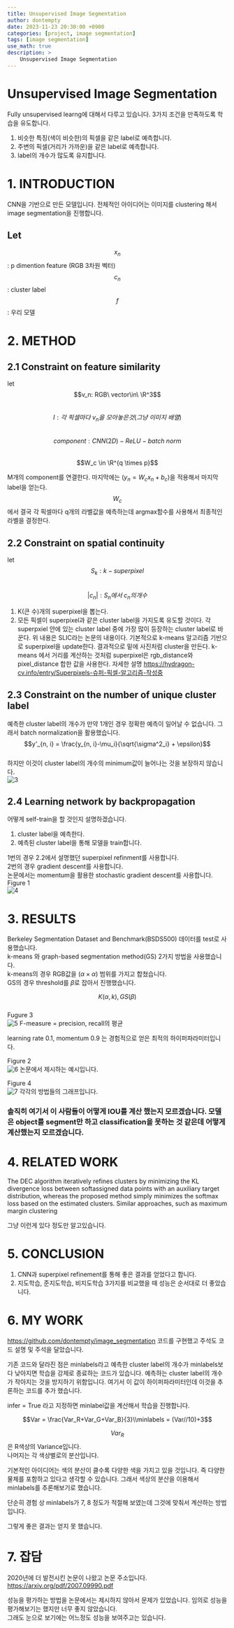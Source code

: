 ```yaml
---
title: Unsupervised Image Segmentation
author: dontempty
date: 2023-11-23 20:30:00 +0900
categories: [project, image segmentation]
tags: [image segmentation]
use_math: true
description: >
    Unsupervised Image Segmentation
---
```


# Unsupervised Image Segmentation  
Fully unsupervised learng에 대해서 다루고 있습니다. 
3가지 조건을 만족하도록 학습을 유도합니다.
1. 비슷한 특징(색이 비슷한)의 픽셀을 같은 label로 예측합니다.
2. 주변의 픽셀(거리가 가까운)을 같은 label로 예측합니다.
3. label의 개수가 많도록 유지합니다.

# 1. INTRODUCTION

CNN을 기반으로 만든 모델입니다.
전체적인 아이디어는 이미지를  clustering 해서 image segmentation을 진행합니다.

## Let 
$$x_{n}$$: p dimention feature (RGB 3차원 벡터)
$$c_{n}$$: cluster label
$$f$$: 우리 모델

# 2. METHOD

## 2.1 Constraint on feature similarity

let  
$$v_n: RGB\ vector\in\ \R^3$$  
$$I: 각\ 픽셀마다\ v_n을\ 모아놓은 것(그냥\ 이미지\ 배열)$$  
$$component: CNN(2D)-ReLU-batch\ norm $$  
$$W_c \in \R^{q \times p}$$  

M개의 component를 연결한다. 마지막에는 $(y_n = W_cx_n+b_c)$을 적용해서 마지막 label을 얻는다.  
$$W_{c}$$에서 결국 각 픽셀마다 q개의 라벨값을 예측하는데 argmax함수를 사용해서 최종적인 라벨을 결정한다.  

## 2.2 Constraint on spatial continuity

let
$$S_k: k-superpixel$$  
$$|c_n|: S_n에서\ c_n의 개수$$  

1. K(큰 수)개의 superpixel을 뽑는다.  
2. 모든 픽셀이 superpixel과 같은 cluster label을 가지도록 유도할 것이다. 각 superpxiel 안에 있는 cluster label 중에 가장 많이 등장하는 cluster label로 바꾼다. 위 내용은 SLIC라는 논문의 내용이다. 기본적으로 k-means 알고리즘 기반으로 superpixel을 update한다. 결과적으로 밑에 사진처럼 cluster을 만든다. k-means 에서 거리를 계산하는 것처럼 superpixel은 rgb_distance와 pixel_distance 합한 값을 사용한다.
자세한 설명 <https://hydragon-cv.info/entry/Superpixels-슈퍼-픽셀-알고리즘-작성중>

## 2.3 Constraint on the number of unique cluster label

예측한 cluster label의 개수가 만약 1개인 경우 정확한 예측이 일어날 수 없습니다. 그래서 batch normalization을 활용했습니다.   
$$y'_{n, i} = \frac{y_{n, i}-\mu_i}{\sqrt{\sigma^2_i} + \epsilon}$$  
하지만 이것이 cluster label의 개수의 minimum값이 늘어나는 것을 보장하지 않습니다.  
![3](https://github.com/dontempty/dontempty.github.io/assets/155451345/e4e40a80-31cf-441d-9ee5-f167c3cfebc1)

## 2.4 Learning network by backpropagation

어떻게 self-train을 할 것인지 설명하겠습니다.  

1. cluster label을 예측한다.  
2. 예측된 cluster label을 통해 모델을 train합니다.  

1번의 경우 2.2에서 설명했던 superpixel refinment를 사용합니다.  
2번의 경우 gradient descent를 사용합니다.  
논문에서는  momentum을 활용한 stochastic gradient descent를 사용합니다.  
Figure 1  
![4](https://github.com/dontempty/dontempty.github.io/assets/155451345/46a5da5a-fee9-4446-b405-235aabb0433a)

# 3. RESULTS

Berkeley Segmentation Dataset and Benchmark(BSDS500) 데이터를 test로 사용했습니다.   
k-means 와 graph-based segmentation method(GS) 2가지 방법을 사용했습니다.  
k-means의 경우 RGB값을 ($\alpha \times\alpha$) 범위를 가지고 합쳤습니다.  
GS의 경우 threshold를 $\beta$로 잡아서 진행했습니다.  

$$K(\alpha, k), GS(\beta)$$  
Fugure 3  
![5](https://github.com/dontempty/dontempty.github.io/assets/155451345/ffd5219b-8b48-468a-bf3f-ad0e1ced2b10)
F-measure = precision, recall의 평균  

learning rate 0.1, momentum 0.9 는 경험적으로 얻은 최적의 하이퍼파라미터입니다.  

Figure 2  
![6](https://github.com/dontempty/dontempty.github.io/assets/155451345/fade27f5-85ff-4d87-93fa-4e1f4d15df1c)
논문에서 제시하는 예시입니다.  

Figure 4  
![7](https://github.com/dontempty/dontempty.github.io/assets/155451345/7d757fd0-7a82-448c-b55d-67e33fa4ebd1)
각각의 방법들의 그래프입니다.  
### 솔직히 여기서 이 사람들이 어떻게 IOU를 계산 했는지 모르겠습니다. 모델은 object를 segment만 하고 classification을 못하는 것 같은데 어떻게 계산했는지 모르겠습니다.  

# 4. RELATED WORK
The DEC algorithm iteratively refines clusters by minimizing the KL divergence loss between softassigned data points with an auxiliary target distribution, whereas the proposed method simply minimizes the softmax loss based on the estimated clusters. Similar approaches, such as maximum margin clustering  

그냥 이런게 있다 정도만 알고있습니다.  

# 5. CONCLUSION
1. CNN과 superpixel refinement를 통해 좋은 결과를 얻었다고 합니다.  
2. 지도학습, 준지도학습, 비지도학습 3가지를 비교했을 때 성능은 순서대로 더 좋았습니다.

# 6. MY WORK
<https://github.com/dontempty/image_segmentation>
코드를 구현했고 주석도 코드 설명 및 주석을 달았습니다.  

기존 코드와 달라진 점은 minlabels라고 예측한 cluster label의 개수가 minlabels보다 낮아지면 학습을 강제로 종료하는 코드가 있습니다. 예측하는 cluster label의 개수가 작아지는 것을 방지하기 위함입니다. 여기서 이 값이 하이퍼파라미터인데 이것을 추론하는 코드를 추가 했습니다.  

infer = True 라고 지정하면 minlabel값을 계산해서 학습을 진행합니다.  

$$Var = \frac{Var_R+Var_G+Var_B}{3}\\minlabels = (Var//10)+3$$  

$$Var_{R}$$은 R색상의 Variance입니다.  
나머지는 각 색상별로의 분산입니다.  

기본적인 아이디어는 색의 분산이 클수록 다양한 색을 가지고 있을 것입니다. 즉 다양한 물체를 포함하고 있다고 생각할 수 있습니다. 그래서 색상의 분산을 이용해서 minlabels를 추론해보기로 했습니다.  

단순히 경험 상 minlabels가 7, 8 정도가 적절해 보였는데 그것에 맞춰서 계산하는 방법입니다.  

그렇게 좋은 결과는 얻지 못 했습니다.  

# 7. 잡담
2020년에 더 발전시킨 논문이 나왔고 논문 주소입니다. <https://arxiv.org/pdf/2007.09990.pdf>

성능을 평가하는 방법을 논문에서는 제시하지 않아서 문제가 있었습니다. 임의로 성능을 평가해보기는 했지만 너무 좋지 않았습니다.  
그래도 눈으로 보기에는 어느정도 성능을 보여주고는 있습니다.

